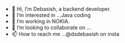 - 👋 Hi, I’m Debasish, a backend developer.
- 👀 I’m interested in ...Java coding
- 🌱 I’m working in NOKIA.
- 💞️ I’m looking to collaborate on ...
- 📫 How to reach me ...@dsdebasish on insta

<!---
Devil0986/Devil0986 is a ✨ special ✨ repository because its `README.md` (this file) appears on your GitHub profile.
You can click the Preview link to take a look at your changes.
--->
